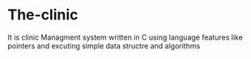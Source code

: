 # The-clinic
It is clinic Managment system written in C using language features like pointers and excuting simple data structre and algorithms 

